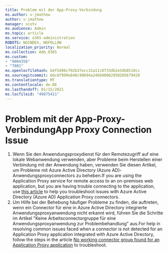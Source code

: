 ```yaml
---
title: Problem mit der App-Proxy-Verbindung
ms.author: v-jmathew
author: v-jmathew
manager: scotv
ms.audience: Admin
ms.topic: article
ms.service: o365-administration
ROBOTS: NOINDEX, NOFOLLOW
localization_priority: Normal
ms.collection: Adm_O365
ms.custom:
- "9004356"
- "7801"
ms.openlocfilehash: b4f5d96cf92b37ecc31a11c0f33db2e3db8510cc
ms.sourcegitcommit: 6dc6f999e840c90694a246b90062950205679420
ms.translationtype: MT
ms.contentlocale: de-DE
ms.lasthandoff: 01/15/2021
ms.locfileid: "49875411"
---
```

# <a name="app-proxy-connection-issue"></a><span data-ttu-id="90dc7-102">Problem mit der App-Proxy-Verbindung</span><span class="sxs-lookup"><span data-stu-id="90dc7-102">App Proxy Connection Issue</span></span>

1. <span data-ttu-id="90dc7-103">Wenn Sie den Anwendungsproxydienst für den Remotezugriff auf eine lokale Webanwendung verwenden, aber [](https://docs.microsoft.com/azure/active-directory/manage-apps/application-proxy-debug-connectors) Probleme beim Herstellen einer Verbindung mit der Anwendung haben, verwenden Sie diesen Artikel, um Probleme mit Azure Active Directory (Azure AD)-Anwendungsproxyconnectors zu beheben.</span><span class="sxs-lookup"><span data-stu-id="90dc7-103">If you are using the Application Proxy service for remote access to an on-premises web application, but you are having trouble connecting to the application, use [this article](https://docs.microsoft.com/azure/active-directory/manage-apps/application-proxy-debug-connectors) to help you troubleshoot issues with Azure Active Directory (Azure AD) Application Proxy connectors.</span></span>
2. <span data-ttu-id="90dc7-104">Um Hilfe bei der Behebung häufiger Probleme zu finden, die auftreten, wenn ein Connector [](https://docs.microsoft.com/azure/active-directory/application-proxy-connectivity-no-working-connector) für eine in Azure Active Directory integrierte Anwendungsproxyanwendung nicht erkannt wird, führen Sie die Schritte im Artikel "Keine Arbeitsconnectorgruppe für eine Anwendungsproxyanwendung zur Problembehandlung" aus.</span><span class="sxs-lookup"><span data-stu-id="90dc7-104">For help in resolving common issues faced when a connector is not detected for an Application Proxy application integrated with Azure Active Directory, follow the steps in the article [No working connector group found for an Application Proxy application](https://docs.microsoft.com/azure/active-directory/application-proxy-connectivity-no-working-connector) to troubleshoot.</span></span>
